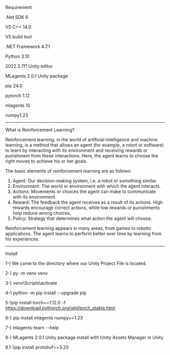 Requirement

.Net SDK 6

VS C++ 14.0

VS build tool

.NET Framework 4.7.1

Python 3.10

2022.3.7f1 Unity editor

MLagents 2.0.1 Unity package

pip 24.0

pytorch 1.12

mlagents 10

numpy1.23

_______________
What is Reinforcement Learning?

Reinforcement learning, in the world of artificial intelligence and machine learning, is a method that allows an agent (for example, a robot or software) to learn by interacting with its environment and receiving rewards or punishment from these interactions. Here, the agent learns to choose the right moves to achieve his or her goals.

The basic elements of reinforcement learning are as follows:

1. Agent: Our decision-making system, i.e. a robot or something similar.
2. Environment: The world or environment with which the agent interacts.
3. Actions: Movements or choices the agent can make to communicate with its environment.
4. Reward: The feedback the agent receives as a result of its actions. High rewards encourage correct actions, while low rewards or punishments help reduce wrong choices.
5. Policy: Strategy that determines what action the agent will choose.

Reinforcement learning appears in many areas, from games to robotic applications. The agent learns to perform better over time by learning from his experiences.

_______________
Install

1-) We come to the directory where our Unity Project File is located.

2-)  py -m venv venv

3-) venv\Scripts\activate

4-) python -m pip install --upgrade pip

5-)pip install torch==1.12.0 -f https://download.pythorch.org/whl/torch_stable.html

6-) pip install mlagents numpy==1.23

7-) mlagents-learn --help

8-) MLagents 2.0.1 Unity package install with Unity Assets Manager in Unity

8.1-)pip install protobuf==3.20
